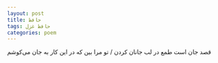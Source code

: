 ```yaml
---
layout: post
title: حافظ
tags: حافظ غزل
categories: poem
---
```


قصد جان است طمع در لب جانان کردن / تو مرا بین که در این کار به جان می‌کوشم